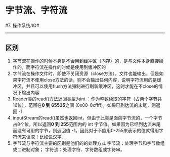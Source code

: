 # 字节流、字符流
#7. 操作系统/IO#
- - - -
## 区别
1. 字节流在操作的时候本身是不会用到缓冲区（内存）的，是与文件本身直接操作的，而字符流在操作的时候是使用到缓冲区的
2. 字节流在操作文件时，即使不关闭资源（close方法），文件也能输出，但是如果字符流不使用close方法的话，则不会输出任何内容，说明字符流用的是缓冲区，并且可以使用flush方法强制进行刷新缓冲区，这时才能在不close的情况下输出内容
3. Reader类的read()方法返回类型为int ：作为整数读取的字符（占两个字节共16位），范围在**0 到 65535**之间 (0x00-0xffff)，如果已到达流的末尾，则返回 -1
4. inputStream的read()虽然也返回int，但由于此类是面向字节流的，一个字节占8个位，所以返回**0 到 255**范围内的 int 字节值。如果因为已经到达流末尾而没有可用的字节，则返回值 -1。因此对于不能用0-255来表示的值就得用字符流来读取！比如说汉字.
5. 字节流与字符流主要的区别是他们的的处理方式
字节流：处理字节和字节数组或二进制对象；
字符流：处理字符、字符数组或字符串。
